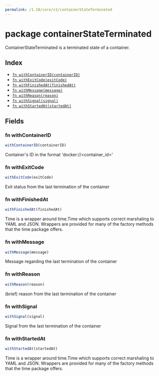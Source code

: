 ```yaml
---
permalink: /1.18/core/v1/containerStateTerminated
---
```


# package containerStateTerminated

ContainerStateTerminated is a terminated state of a container.

## Index

* [`fn withContainerID(containerID)`](#fn-withcontainerid)
* [`fn withExitCode(exitCode)`](#fn-withexitcode)
* [`fn withFinishedAt(finishedAt)`](#fn-withfinishedat)
* [`fn withMessage(message)`](#fn-withmessage)
* [`fn withReason(reason)`](#fn-withreason)
* [`fn withSignal(signal)`](#fn-withsignal)
* [`fn withStartedAt(startedAt)`](#fn-withstartedat)

## Fields

### fn withContainerID

```ts
withContainerID(containerID)
```

Container's ID in the format 'docker://<container_id>'

### fn withExitCode

```ts
withExitCode(exitCode)
```

Exit status from the last termination of the container

### fn withFinishedAt

```ts
withFinishedAt(finishedAt)
```

Time is a wrapper around time.Time which supports correct marshaling to YAML and JSON.  Wrappers are provided for many of the factory methods that the time package offers.

### fn withMessage

```ts
withMessage(message)
```

Message regarding the last termination of the container

### fn withReason

```ts
withReason(reason)
```

(brief) reason from the last termination of the container

### fn withSignal

```ts
withSignal(signal)
```

Signal from the last termination of the container

### fn withStartedAt

```ts
withStartedAt(startedAt)
```

Time is a wrapper around time.Time which supports correct marshaling to YAML and JSON.  Wrappers are provided for many of the factory methods that the time package offers.